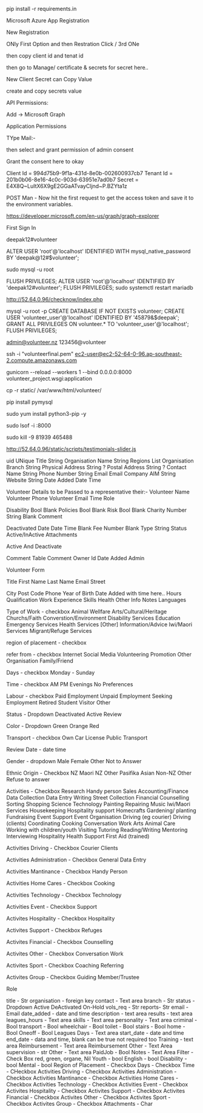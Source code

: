 pip install -r requirements.in

Microsoft Azure
App Registration

New Registration

ONly First Option and then Restration Click / 3rd ONe

then copy client id and tenat id

then go to Manage/ certificate & secrets for secret here..

New Client Secret can Copy Value

create and copy secrets value

API Permissions:

Add -> Microsoft Graph

Application Permissions

TYpe Mail:-

then select and grant permission of admin consent

Grant the consent here to okay

Client Id = 994d75b9-9f1a-431d-8e0b-002600937cb7
Tenant Id = 201b0b06-8e16-4c0c-903d-63951e7ad0b7
Secret  = E4X8Q~LuItX6X9gE2GGaATvayCljnd~P.BZYta1z

POST Man - 
Now hit the first request to get the access token and save it to the environment variables.

https://developer.microsoft.com/en-us/graph/graph-explorer

First Sign In

deepak12#volunteer

ALTER USER 'root'@'localhost' IDENTIFIED WITH mysql_native_password BY 'deepak@12#$volunteer';

sudo mysql -u root

FLUSH PRIVILEGES;
ALTER USER 'root'@'localhost' IDENTIFIED BY 'deepak12#volunteer';
FLUSH PRIVILEGES;
sudo systemctl restart mariadb

http://52.64.0.96/checknow/index.php

mysql -u root -p
CREATE DATABASE IF NOT EXISTS volunteer;
CREATE USER 'volunteer_user'@'localhost' IDENTIFIED BY '45879&$deepak';
GRANT ALL PRIVILEGES ON volunteer.* TO 'volunteer_user'@'localhost';
FLUSH PRIVILEGES;

admin@volunteer.nz
123456@volunteer

ssh -i "volunteerfinal.pem" ec2-user@ec2-52-64-0-96.ap-southeast-2.compute.amazonaws.com

gunicorn --reload --workers 1 --bind 0.0.0.0:8000 volunteer_project.wsgi:application

cp -r static/ /var/www/html/volunteer/

pip install pymysql

sudo yum install python3-pip -y

sudo lsof -i :8000

sudo kill -9 81939 465488

http://52.64.0.96/static/scripts/testimonials-slider.js

uid UNique
Title String
Organisation Name String
Regions List
Organisation Branch String
Physical Address String ?
Postal Address String ?
Contact Name String
Phone Number String
Email Email
Company AIM String
Website String
Date Added Date Time

Volunteer Details to be Passed to a representative their:-
Volunteer Name
Volunteer Phone
Volunteer Email
Time Role

Disability Bool Blank
Policies Bool Blank
Risk Bool Blank
Charity Number String Blank
Comment

Deactivated Date Date Time Blank
Fee Number Blank
Type String
Status Active/InActive
Attachments

Active And Deactivate

Comment Table
Comment
Owner Id
Date Added
Admin

Volunteer Form

Title
First Name
Last Name
Email
Street

City
Post Code
Phone
Year of Birth
Date Added with time here..
Hours
Qualification
Work Experience
Skills
Health
Other Info
Notes
Languages

Type of Work - checkbox
    Animal Wellfare
    Arts/Cultural/Heritage
    Churchs/Faith
    Converstion/Environment
    Disability Services
    Education
    Emergency Services
    Health Services [Other]
    Information/Advice
    Iwi/Maori Services
    Migrant/Refuge Services


region of placement - checkbox

refer from - checkbox
    Internet
    Social Media
    Volunteering Promotion
    Other Organisation
    Family/Friend

Days - checkbox
    Monday - Sunday

Time - checkbox
    AM
    PM
    Evenings
    No Preferences

Labour - checkbox
    Paid Employment
    Unpaid Employment
    Seeking Employment
    Retired
    Student
    Visitor
    Other

Status - Dropdown
    Deactivated
    Active
    Review

Color - Dropdown
    Green
    Orange
    Red

Transport - checkbox
    Own Car
    License
    Public Transport

Review Date - date time

Gender - dropdown
    Male
    Female
    Other
    Not to Answer

Ethnic Origin - Checkbox
    NZ Maori
    NZ Other
    Pasifika
    Asian
    Non-NZ Other
    Refuse to answer

Activities - Checkbox
    Research
    Handy person
    Sales
    Accounting/Finance
    Data Collection
    Data Entry
    Writing
    Street Collection
    Financial Counselling
    Sorting
    Shopping
    Science
    Technology
    Painting
    Repairing
    Music
    Iwi/Maori Services
    Housekeeping
    Hospitality support
    Homecrafts
    Gardening/ planting
    Fundraising
    Event Support
    Event Organisation
    Driving (eg courier)
    Driving (clients)
    Coordinating
    Cooking
    Conversation Work
    Arts
    Animal Care
    Working with children/youth
    Visiting
    Tutoring
    Reading/Writing
    Mentoring
    Interviewing
    Hospitality
    Health Support
    First Aid (trained)

Activities Driving - Checkbox
    Courier
    Clients

Activities Administration - Checkbox
    General
    Data Entry

Activities Mantinance - Checkbox
    Handy Person

Activities Home Cares - Checkbox
    Cooking

Activities Technology - Checkbox
    Technology

Activities Event - Checkbox
    Support

Activites Hospitality - Checkbox
    Hospitality

Activites Support - Checkbox
    Refuges

Activites Financial - Checkbox
    Counselling

Activites Other - Checkbox
    Conversation Work

Activites Sport - Checkbox
    Coaching
    Referring

Activites Group - Checkbox
    Guiding Member/Trustee

<!-- ----------------------ROLE---------------------- -->

Role

title - Str
organisation - foreign key
contact - Text area
branch - Str
status - Dropdown
    Active
    DeActivated
    On-Hold
vols_req - Str
reports- Str
email - Email
date_added - date and time
description - text area
results - text area
leagues_hours - Text area
skills - Text area
personality - Text area
criminal - Bool
transport - Bool
wheelchair - Bool
toilet - Bool
stairs - Bool
home - Bool
Oneoff - Bool
Leagues Days - Text area
start_date - date and time
end_date - data and time, blank can be true not required too
Training - text area
Reimbursement - Text area
Reimbursement Other - Text Area
supervision - str
Other - Text area
PaidJob - Bool
Notes - Text Area
Filter - Check Box
    red, green, organe, Nil
Youth - bool
English - bool
Disability - bool
Mental - bool
Region of Placement - Checkbox
Days - Checkbox
Time - CHeckbox
Activities Driving - Checkbox
Activities Administration - Checkbox
Activities Mantinance - Checkbox
Activities Home Cares - Checkbox
Activities Technology - Checkbox
Activities Event - Checkbox
Activites Hospitality - Checkbox
Activites Support - Checkbox
Activites Financial - Checkbox
Activites Other - Checkbox
Activites Sport - Checkbox
Activites Group - Checkbox
Attachments - Char